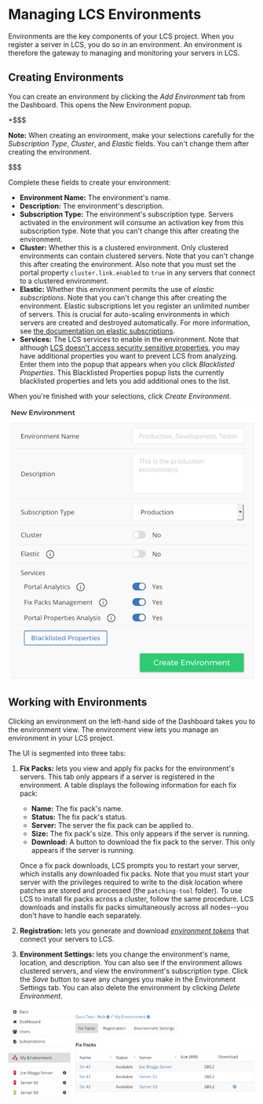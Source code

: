 # Managing LCS Environments [](id=managing-lcs-environments)

Environments are the key components of your LCS project. When you register a 
server in LCS, you do so in an environment. An environment is therefore the 
gateway to managing and monitoring your servers in LCS. 

## Creating Environments [](id=creating-environments)

You can create an environment by clicking the *Add Environment* tab from the 
Dashboard. This opens the New Environment popup. 

+$$$

**Note:** When creating an environment, make your selections carefully for the 
*Subscription Type*, *Cluster*, and *Elastic* fields. You can't change them 
after creating the environment.

$$$

Complete these fields to create your environment: 

-   **Environment Name:** The environment's name.
-   **Description:** The environment's description.
-   **Subscription Type:** The environment's subscription type. Servers 
    activated in the environment will consume an activation key from this 
    subscription type. Note that you can't change this after creating the 
    environment. 
-   **Cluster:** Whether this is a clustered environment. Only clustered 
    environments can contain clustered servers. Note that you can't change this 
    after creating the environment. Also note that you must set the portal 
    property `cluster.link.enabled` to `true` in any servers that connect to a 
    clustered environment. 
-   **Elastic:** Whether this environment permits the use of *elastic 
    subscriptions*. Note that you can't change this after creating the 
    environment. Elastic subscriptions let you register an unlimited number of 
    servers. This is crucial for auto-scaling environments in which servers are 
    created and destroyed automatically. For more information, see 
    [the documentation on elastic subscriptions](https://customer.liferay.com/documentation/7.1/deploy/-/official_documentation/deployment/managing-liferay-dxp-subscriptions#elastic-subscriptions). 
-   **Services:** The LCS services to enable in the environment. Note that 
    although 
    [LCS doesn't access security sensitive properties](https://customer.liferay.com/documentation/7.1/deploy/-/official_documentation/deployment/what-lcs-stores-about-your-liferay-dxp-servers), 
    you may have additional properties you want to prevent LCS from analyzing. 
    Enter them into the popup that appears when you click *Blacklisted 
    Properties*. This Blacklisted Properties popup lists the currently 
    blacklisted properties and lets you add additional ones to the list. 

When you're finished with your selections, click *Create Environment*. 

![Figure 1: The New Environment popup.](../../../images-dxp/lcs-new-environment.png)

## Working with Environments [](id=working-with-environments)

Clicking an environment on the left-hand side of the Dashboard takes you to the 
environment view. The environment view lets you manage an environment in your 
LCS project. 

The UI is segmented into three tabs: 

1.  **Fix Packs:** lets you view and apply fix packs for the environment's 
    servers. This tab only appears if a server is registered in the environment. 
    A table displays the following information for each fix pack: 

    -   **Name:** The fix pack's name.
    -   **Status:** The fix pack's status.
    -   **Server:** The server the fix pack can be applied to.
    -   **Size:** The fix pack's size. This only appears if the server is 
        running. 
    -   **Download:** A button to download the fix pack to the server. This only 
        appears if the server is running. 

    Once a fix pack downloads, LCS prompts you to restart your server, which 
    installs any downloaded fix packs. Note that you must start your server with 
    the privileges required to write to the disk location where patches are 
    stored and processed (the `patching-tool` folder). To use LCS to install fix 
    packs across a cluster, follow the same procedure. LCS downloads and 
    installs fix packs simultaneously across all nodes--you don't have to handle 
    each separately. 

2.  **Registration:** lets you generate and download 
    [*environment tokens*](#using-environment-tokens) 
    that connect your servers to LCS. 

3.  **Environment Settings:** lets you change the environment's name, location, 
    and description. You can also see if the environment allows clustered 
    servers, and view the environment's subscription type. Click the *Save* 
    button to save any changes you make in the Environment Settings tab. You can 
    also delete the environment by clicking *Delete Environment*. 

![Figure 2: The LCS environment view shows an overview of an LCS environment.](../../../images-dxp/lcs-environment-view.png)
